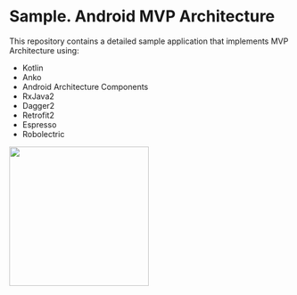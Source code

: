# Sample. Android MVP Architecture

This repository contains a detailed sample application that implements MVP Architecture using:

 - Kotlin
 - Anko
 - Android Architecture Components
 - RxJava2
 - Dagger2
 - Retrofit2
 - Espresso
 - Robolectric

<img src="https://raw.githubusercontent.com/limnid/android-sample/main/misc/intro.gif" width="250">